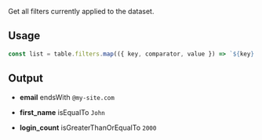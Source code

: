 Get all filters currently applied to the dataset.


## Usage
```ts
const list = table.filters.map(({ key, comparator, value }) => `${key} ${comparator.name} ${value}`)
```

## Output

- **email** endsWith `@my-site.com`

- **first_name** isEqualTo `John`

- **login_count** isGreaterThanOrEqualTo `2000`
